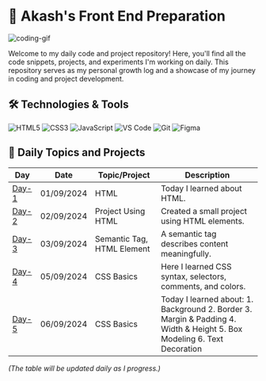 # 🚀 Akash's Front End Preparation

![coding-gif](https://globaleducation.s3.ap-south-1.amazonaws.com/globaledu/gif/front-end-development.gif)

Welcome to my daily code and project repository! Here, you'll find all the code snippets, projects, and experiments I'm working on daily. This repository serves as my personal growth log and a showcase of my journey in coding and project development.

## 🛠️ Technologies & Tools

![HTML5](https://img.icons8.com/color/48/html-5.png) ![CSS3](https://img.icons8.com/color/48/css3.png) ![JavaScript](https://img.icons8.com/color/48/javascript--v1.png) ![VS Code](https://img.icons8.com/fluency/48/visual-studio-code-2019.png) ![Git](https://img.icons8.com/color/48/git.png) ![Figma](https://img.icons8.com/color/48/figma.png)



## 📅 Daily Topics and Projects

| Day   | Date       | Topic/Project               | Description                                          |
|-------|------------|-----------------------------|------------------------------------------------------|
| [Day-1](https://github.com/akashm01github/Frontend-2024/tree/main/Day-1/1.%20HTML) | 01/09/2024 | HTML                        | Today I learned about HTML.                           |
| [Day-2](https://github.com/akashm01github/Frontend-2024/tree/main/Day-2) | 02/09/2024 | Project Using HTML           | Created a small project using HTML elements.          |
| [Day-3](https://github.com/akashm01github/Frontend-2024/tree/main/Day-3) | 03/09/2024 | Semantic Tag, HTML Element   | A semantic tag describes content meaningfully.        |
| [Day-4](https://github.com/akashm01github/Frontend-2024/tree/main/Day-4) | 05/09/2024 | CSS Basics                  | Here I learned CSS syntax, selectors, comments, and colors. |
| [Day-5](https://github.com/akashm01github/Frontend-2024/tree/main/Day-5) | 06/09/2024 | CSS Basics                  | Today I learned about: 1. Background 2. Border 3. Margin & Padding 4. Width & Height 5. Box Modeling 6. Text Decoration |

_(The table will be updated daily as I progress.)_





